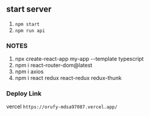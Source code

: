 ## start server
1.    ` npm start `
2.    ` npm run api `


### NOTES
1.    npx create-react-app my-app --template typescript
2.    npm i react-router-dom@latest
3.    npm i axios
4.    npm i react redux react-redux redux-thunk


### Deploy Link 
 vercel   `https://orufy-mdsa97087.vercel.app/ `